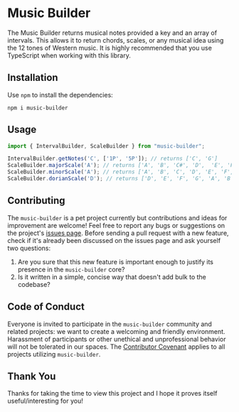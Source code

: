 # Music Builder

The Music Builder returns musical notes provided a key and an array of intervals. This allows it to return chords, scales, or any musical idea using the 12 tones of Western music. It is highly recommended that you use TypeScript when working with this library.

## Installation

Use `npm` to install the dependencies:

```
npm i music-builder
```

## Usage

```typescript
import { IntervalBuilder, ScaleBuilder } from "music-builder";

IntervalBuilder.getNotes('C', ['1P', '5P']); // returns ['C', 'G']
ScaleBuilder.majorScale('A'); // returns ['A', 'B', 'C#', 'D',  'E', 'F#', 'G#', 'A']
ScaleBuilder.minorScale('A'); // returns ['A', 'B', 'C', 'D', 'E', 'F','G', 'A']
ScaleBuilder.dorianScale('D'); // returns ['D', 'E', 'F', 'G', 'A', 'B', 'C', 'D']
```

## Contributing

The `music-builder` is a pet project currently but contributions and ideas for improvement are welcome! Feel free to report any bugs or suggestions on the project's [issues page](https://github.com/alexkaufman06/music-builder/issues). Before sending a pull request with a new feature, check if it's already been discussed on the issues page and ask yourself two questions:

  1. Are you sure that this new feature is important enough to justify its presence in the `music-builder` core?
  2. Is it written in a simple, concise way that doesn't add bulk to the codebase?

## Code of Conduct

Everyone is invited to participate in the `music-builder` community and related projects:
we want to create a welcoming and friendly environment.
Harassment of participants or other unethical and unprofessional behavior will not be tolerated in our spaces.
The [Contributor Covenant](http://contributor-covenant.org/version/1/3/0/)
applies to all projects utilizing `music-builder`.

## Thank You

Thanks for taking the time to view this project and I hope it proves itself useful/interesting for you!